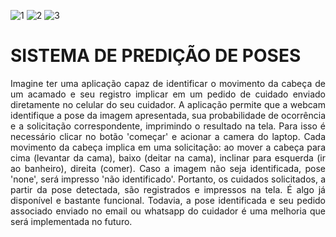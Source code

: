 ![1](https://github.com/sanderpiva/trabalhoPraticoIA2/assets/84524010/5d6e23c6-bde4-4a04-a73b-75faa8ff6368)
![2](https://github.com/sanderpiva/trabalhoPraticoIA2/assets/84524010/d1d7c791-db95-4dca-83cc-2e3e74134bc0)
![3](https://github.com/sanderpiva/trabalhoPraticoIA2/assets/84524010/ebe8cd6c-53b7-4332-98db-cfce5c4f278b)
<h1>SISTEMA DE PREDIÇÃO DE POSES</h1>
<p style="text-align: justify;">Imagine ter uma aplicação capaz de identificar o movimento da cabeça de um acamado e
  seu registro implicar em um pedido de cuidado enviado diretamente no celular do seu cuidador.
  A aplicação permite que a webcam identifique a pose da imagem apresentada, sua probabilidade de ocorrência e 
  a solicitação correspondente, imprimindo o resultado na tela. Para isso é necessário clicar no botão 'começar' e acionar a camera do laptop.
  Cada movimento da cabeça implica em uma solicitação: 
  ao mover a cabeça para cima (levantar da cama), baixo (deitar na cama), inclinar para esquerda (ir ao banheiro), direita (comer). Caso a imagem não seja
  identificada, pose 'none', será impresso 'não identificado'. 
  Portanto, os cuidados solicitados, a partir da pose detectada, são registrados e impressos na tela.
  É algo já disponível e bastante funcional. Todavia, a pose identificada e seu pedido associado
enviado no email ou whatsapp do cuidador é uma melhoria que será implementada no futuro.</p>



